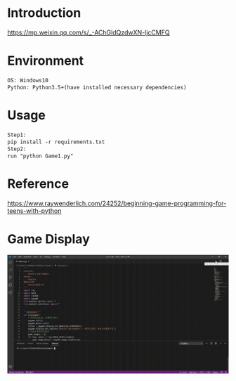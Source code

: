 # Introduction
https://mp.weixin.qq.com/s/_-AChGldQzdwXN-ljcCMFQ

# Environment
```
OS: Windows10
Python: Python3.5+(have installed necessary dependencies)
```

# Usage
```
Step1:
pip install -r requirements.txt
Step2:
run "python Game1.py"
```

# Reference
https://www.raywenderlich.com/24252/beginning-game-programming-for-teens-with-python

# Game Display
![giphy](demonstration/running.gif)